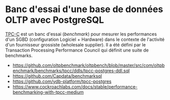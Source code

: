 # Banc d'essai d'une base de données OLTP avec PostgreSQL

[TPC-C](https://www.tpc.org/tpcc/) est un banc d'essai (*benchmark*) pour mesurer les performances d'un SGBD (configuration Logiciel + Hardware) dans le contexte de l'activité d'un fournisseur grossiste (wholesale supplier). Il a été défini par le Transaction Processing Performance Council qui définit une suite de benchmarks.
 
* https://github.com/oltpbenchmark/oltpbench/blob/master/src/com/oltpbenchmark/benchmarks/tpcc/ddls/tpcc-postgres-ddl.sql
* https://github.com/Capdata/benchmarksql
* https://github.com/ydb-platform/tpcc-postgres
* https://www.cockroachlabs.com/docs/stable/performance-benchmarking-with-tpcc-medium

